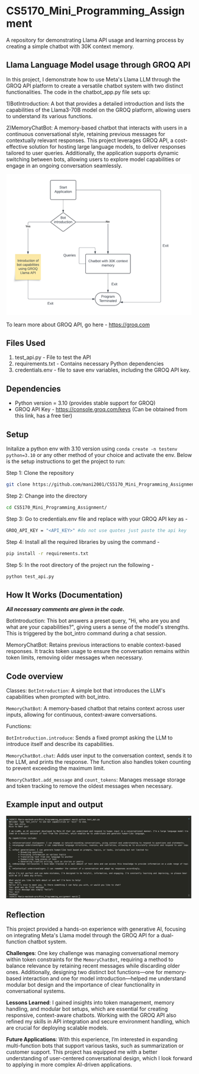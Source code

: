 # CS5170_Mini_Programming_Assignment
A repository for demonstrating Llama API usage and learning process by creating a simple chatbot with 30K context memory.

## Llama Language Model usage through GROQ API

In this project, I demonstrate how to use Meta's Llama LLM through the GROQ API platform to create a versatile chatbot system with two distinct functionalities. The code in the chatbot_app.py file sets up:

1)BotIntroduction: A bot that provides a detailed introduction and lists the capabilities of the Llama3-70B model on the GROQ platform, allowing users to understand its various functions.

2)MemoryChatBot: A memory-based chatbot that interacts with users in a continuous conversational style, retaining previous messages for contextually relevant responses.
This project leverages GROQ API, a cost-effective solution for hosting large language models, to deliver responses tailored to user queries. Additionally, the application supports dynamic switching between bots, allowing users to explore model capabilities or engage in an ongoing conversation seamlessly.

<img src="image.png" alt="Chatbot Workflow" width="500">

To learn more about GROQ API, go here - https://groq.com

## Files Used

1) test_api.py - File to test the API
2) requirements.txt - Contains necessary Python dependencies
3) credentials.env - file to save env variables, including the GROQ API key.

## Dependencies 

 - Python version = 3.10 (provides stable support for GROQ)
 - GROQ API Key - https://console.groq.com/keys (Can be obtained from this link, has a free tier)

## Setup

Initalize a python env with 3.10 version using `conda create -n testenv python=3.10` or any other method of your choice and activate the env. Below is the setup instructions to get the project to run:

Step 1: Clone the repository
```bash
git clone https://github.com/mani2001/CS5170_Mini_Programming_Assignment.git
```

Step 2: Change into the directory
```bash
cd CS5170_Mini_Programming_Assignment/
```

Step 3: Go to credentials.env file and replace with your GROQ API key as - 
```bash
GROQ_API_KEY = "<API_KEY>" #do not use quotes just paste the api key
```

Step 4: Install all the required libraries by using the command - 
```bash
pip install -r requirements.txt
```

Step 5: In the root directory of the project run the following -
```bash
python test_api.py
```
## How It Works (Documentation)

***All necessary comments are given in the code.***

BotIntroduction: This bot answers a preset query, "Hi, who are you and what are your capabilities?", giving users a sense of the model's strengths. This is triggered by the bot_intro command during a chat session.

MemoryChatBot: Retains previous interactions to enable context-based responses. It tracks token usage to ensure the conversation remains within token limits, removing older messages when necessary.


## Code overview

Classes:
`BotIntroduction`: A simple bot that introduces the LLM's capabilities when prompted with bot_intro.

`MemoryChatBot`: A memory-based chatbot that retains context across user inputs, allowing for continuous, context-aware conversations.

Functions:

`BotIntroduction.introduce`: Sends a fixed prompt asking the LLM to introduce itself and describe its capabilities.

`MemoryChatBot.chat`: Adds user input to the conversation context, sends it to the LLM, and prints the response. The function also handles token counting to prevent exceeding the maximum limit.

`MemoryChatBot.add_message` and `count_tokens`: Manages message storage and token tracking to remove the oldest messages when necessary.

## Example input and output

<img src="Example.png" alt="Example" width="500">


## Reflection

This project provided a hands-on experience with generative AI, focusing on integrating Meta's Llama model through the GROQ API for a dual-function chatbot system. 

**Challenges**: One key challenge was managing conversational memory within token constraints for the `MemoryChatBot`, requiring a method to balance relevance by retaining recent messages while discarding older ones. Additionally, designing two distinct bot functions—one for memory-based interaction and one for model introduction—helped me understand modular bot design and the importance of clear functionality in conversational systems.

**Lessons Learned**: I gained insights into token management, memory handling, and modular bot setups, which are essential for creating responsive, context-aware chatbots. Working with the GROQ API also refined my skills in API integration and secure environment handling, which are crucial for deploying scalable models.

**Future Applications**: With this experience, I’m interested in expanding multi-function bots that support various tasks, such as summarization or customer support. This project has equipped me with a better understanding of user-centered conversational design, which I look forward to applying in more complex AI-driven applications.

